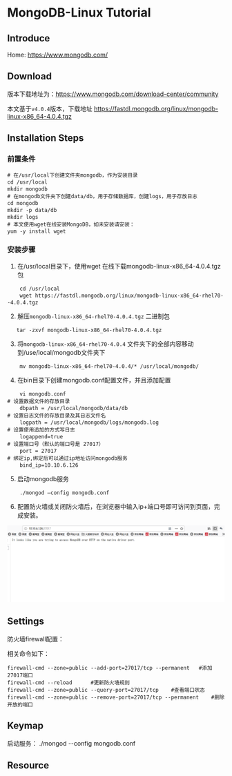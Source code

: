 # MongoDB-Linux Tutorial

## Introduce

Home: https://www.mongodb.com/
## Download
版本下载地址为：https://www.mongodb.com/download-center/community

本文基于`v4.0.4`版本，下载地址
https://fastdl.mongodb.org/linux/mongodb-linux-x86_64-4.0.4.tgz
## Installation Steps
### 前置条件
```
# 在/usr/local下创建文件夹mongodb，作为安装目录
cd /usr/local
mkdir mongodb                    
# 在mongodb文件夹下创建data/db，用于存储数据库，创建logs，用于存放日志
cd mongodb
mkdir -p data/db
mkdir logs
# 本文使用wget在线安装MongoDB，如未安装请安装：
yum -y install wget
```
### 安装步骤

1. 在/usr/local目录下，使用wget 在线下载mongodb-linux-x86_64-4.0.4.tgz包
```
    cd /usr/local
    wget https://fastdl.mongodb.org/linux/mongodb-linux-x86_64-rhel70--4.0.4.tgz
```
2. 解压`mongodb-linux-x86_64-rhel70-4.0.4.tgz` 二进制包
```
   tar -zxvf mongodb-linux-x86_64-rhel70-4.0.4.tgz       
```
3. 将`mongodb-linux-x86_64-rhel70-4.0.4` 文件夹下的全部内容移动到/use/local/mongodb文件夹下
```
    mv mongodb-linux-x86_64-rhel70-4.0.4/* /usr/local/mongodb/
```
4. 在bin目录下创建mongodb.conf配置文件，并且添加配置
```
    vi mongodb.conf
# 设置数据文件的存放目录
    dbpath = /usr/local/mongodb/data/db
# 设置日志文件的存放目录及其日志文件名
    logpath = /usr/local/mongodb/logs/mongodb.log
# 设置使用追加的方式写日志
    logappend=true
# 设置端口号（默认的端口号是 27017）
    port = 27017 
# 绑定ip,绑定后可以通过ip地址访问mongodb服务
    bind_ip=10.10.6.126
```
5. 启动mongodb服务
```
    ./mongod –config mongodb.conf
```
6. 配置防火墙或关闭防火墙后，在浏览器中输入ip+端口号即可访问到页面，完成安装。

  ![SUCCESS](image/MongoDB-Linux-1.png)
  
## Settings

防火墙firewall配置：

相关命令如下：

```
firewall-cmd --zone=public --add-port=27017/tcp --permanent   #添加27017端口
firewall-cmd --reload      #更新防火墙规则
firewall-cmd --zone=public --query-port=27017/tcp    #查看端口状态
firewall-cmd --zone=public --remove-port=27017/tcp --permanent    #删除开放的端口
```

## Keymap

启动服务：
./mongod --config mongodb.conf


## Resource
